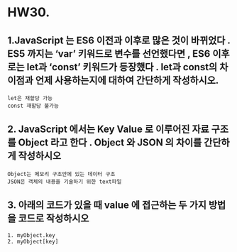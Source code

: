 # HW30.



## 1.JavaScript 는 ES6 이전과 이후로 많은 것이 바뀌었다 . ES5 까지는 ‘var’ 키워드로 변수를 선언했다면 , ES6 이후로는 let과 ‘const’ 키워드가 등장했다 . let과  const의 차이점과 언제 사용하는지에 대하여 간단하게 작성하시오.

```
let은 재할당 가능
const 재할당 불가능
```



## 2. JavaScript 에서는 Key Value 로 이루어진 자료 구조를 Object 라고 한다 . Object 와 JSON 의 차이를 간단하게 작성하시오

```
Object는 메모리 구조안에 있는 데이터 구조
JSON은 객체의 내용을 기술하기 위한 text파일
```



## 3. 아래의 코드가 있을 때 value 에 접근하는 두 가지 방법을 코드로 작성하시오

```
1. myObject.key
2. myObject[key]
```

